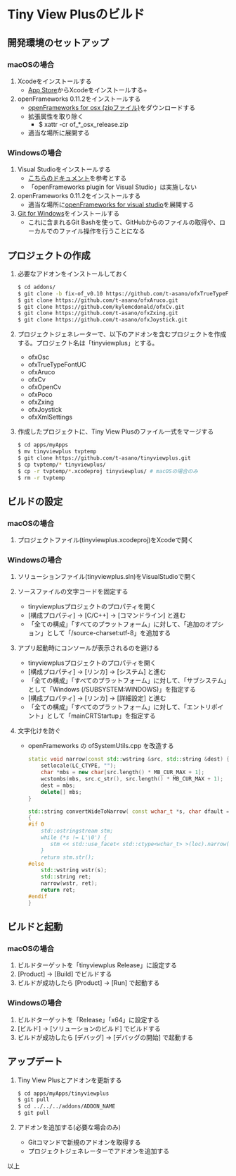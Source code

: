 # Tiny View Plusのビルド

## 開発環境のセットアップ

### macOSの場合

1. Xcodeをインストールする
   - [App Store](https://itunes.apple.com/ca/app/xcode/id497799835?mt=12)からXcodeをインストールする÷
2. openFrameworks 0.11.2をインストールする
   - [openFrameworks for osx (zipファイル)](https://openframeworks.cc/download/)をダウンロードする
   - 拡張属性を取り除く
     - $ xattr -cr of\_\*\_osx_release.zip
   - 適当な場所に展開する

### Windowsの場合

1. Visual Studioをインストールする
   - [こちらのドキュメント](https://openframeworks.cc/setup/vs/)を参考とする
   - 「openFrameworks plugin for Visual Studio」は実施しない
2. openFrameworks 0.11.2をインストールする
   - 適当な場所に[openFrameworks for visual studio](https://openframeworks.cc/download/)を展開する
3. [Git for Windows](https://gitforwindows.org)をインストールする
   - これに含まれるGit Bashを使って、GitHubからのファイルの取得や、ローカルでのファイル操作を行うことになる

## プロジェクトの作成

1. 必要なアドオンをインストールしておく
   
   ```bash
   $ cd addons/
   $ git clone -b fix-of_v0.10 https://github.com/t-asano/ofxTrueTypeFontUC.git
   $ git clone https://github.com/t-asano/ofxAruco.git
   $ git clone https://github.com/kylemcdonald/ofxCv.git
   $ git clone https://github.com/t-asano/ofxZxing.git
   $ git clone https://github.com/t-asano/ofxJoystick.git
   ```

2. プロジェクトジェネレーターで、以下のアドオンを含むプロジェクトを作成する。プロジェクト名は「tinyviewplus」とする。
   
   - ofxOsc
   - ofxTrueTypeFontUC
   - ofxAruco
   - ofxCv
   - ofxOpenCv
   - ofxPoco
   - ofxZxing
   - ofxJoystick
   - ofxXmlSettings

3. 作成したプロジェクトに、Tiny View Plusのファイル一式をマージする
   
   ```bash
   $ cd apps/myApps
   $ mv tinyviewplus tvptemp
   $ git clone https://github.com/t-asano/tinyviewplus.git
   $ cp tvptemp/* tinyviewplus/
   $ cp -r tvptemp/*.xcodeproj tinyviewplus/ # macOSの場合のみ
   $ rm -r tvptemp
   ```

## ビルドの設定

### macOSの場合

1. プロジェクトファイル(tinyviewplus.xcodeproj)をXcodeで開く

### Windowsの場合

1. ソリューションファイル(tinyviewplus.sln)をVisualStudioで開く

2. ソースファイルの文字コードを固定する
   
   - tinyviewplusプロジェクトのプロパティを開く
   - [構成プロパティ] -> [C/C++] -> [コマンドライン]  と進む
   - 「全ての構成」「すべてのプラットフォーム」に対して、「追加のオプション」として「/source-charset:utf-8」を追加する

3. アプリ起動時にコンソールが表示されるのを避ける
   
   - tinyviewplusプロジェクトのプロパティを開く
   - [構成プロパティ] -> [リンカ] -> [システム] と進む
   - 「全ての構成」「すべてのプラットフォーム」に対して、「サブシステム」として「Windows (/SUBSYSTEM:WINDOWS)」を指定する
   - [構成プロパティ] -> [リンカ] -> [詳細設定] と進む
   - 「全ての構成」「すべてのプラットフォーム」に対して、「エントリポイント」として「mainCRTStartup」を指定する

4. 文字化けを防ぐ
   
   - openFrameworks の ofSystemUtils.cpp を改造する
     
     ```cpp
     static void narrow(const std::wstring &src, std::string &dest) {
         setlocale(LC_CTYPE, "");
         char *mbs = new char[src.length() * MB_CUR_MAX + 1];
         wcstombs(mbs, src.c_str(), src.length() * MB_CUR_MAX + 1);
         dest = mbs;
         delete[] mbs;
     }
     
     std::string convertWideToNarrow( const wchar_t *s, char dfault = '?', const std::locale& loc = std::locale() )
     {
     #if 0
         std::ostringstream stm;
         while (*s != L'\0') {
            stm << std::use_facet< std::ctype<wchar_t> >(loc).narrow(*s++, dfault);
         }
         return stm.str();
     #else
         std::wstring wstr(s);
         std::string ret;
         narrow(wstr, ret);
         return ret;
     #endif
     }
     ```

## ビルドと起動

### macOSの場合

1. ビルドターゲットを「tinyviewplus Release」に設定する
2. [Product] -> [Build] でビルドする
3. ビルドが成功したら [Product] -> [Run] で起動する

### Windowsの場合

1. ビルドターゲットを「Release」「x64」に設定する
2. [ビルド] -> [ソリューションのビルド] でビルドする
3. ビルドが成功したら [デバッグ] -> [デバッグの開始] で起動する

## アップデート

1. Tiny View Plusとアドオンを更新する
   
   ```bash
   $ cd apps/myApps/tinyviewplus
   $ git pull
   $ cd ../../../addons/ADDON_NAME
   $ git pull
   ```

2. アドオンを追加する(必要な場合のみ)
   
   - Gitコマンドで新規のアドオンを取得する
   - プロジェクトジェネレーターでアドオンを追加する

以上